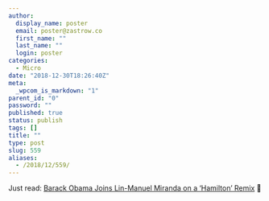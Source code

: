 ```yaml
---
author:
  display_name: poster
  email: poster@zastrow.co
  first_name: ""
  last_name: ""
  login: poster
categories:
  - Micro
date: "2018-12-30T18:26:40Z"
meta:
  _wpcom_is_markdown: "1"
parent_id: "0"
password: ""
published: true
status: publish
tags: []
title: ""
type: post
slug: 559
aliases:
  - /2018/12/559/
---
```

<p>Just read: <a href="https://www.nytimes.com/2018/12/21/arts/music/obama-lin-manuel-miranda-hamilton.html">Barack Obama Joins Lin-Manuel Miranda on a ‘Hamilton’ Remix</a> 📰</p>
